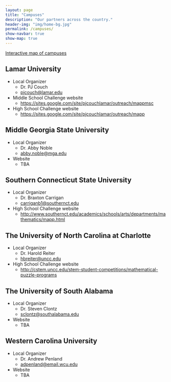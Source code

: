 ```yaml
---
layout: page
title: "Campuses"
description: "Our partners across the country."
header-img: "img/home-bg.jpg"
permalink: /campuses/
show-navbar: true
show-map: true
---
```


<p class="text-center">
  <a href="#locations-map">Interactive map of campuses</a>
</p>

## Lamar University

- Local Organizer
    - Dr. PJ Couch
    - <pjcouch@lamar.edu>
- Middle School Challenge website
    - <https://sites.google.com/site/pjcouchlamar/outreach/mappmsc>
- High School Challenge website       
    - <https://sites.google.com/site/pjcouchlamar/outreach/mapp>

## Middle Georgia State University

- Local Organizer
    - Dr. Abby Noble
    - <abby.noble@mga.edu>
- Website
    - TBA

## Southern Connecticut State University

- Local Organizer
    - Dr. Braxton Carrigan
    - <carriganb1@southernct.edu>
- High School Challenge website
    - <http://www.southernct.edu/academics/schools/arts/departments/mathematics/mapp.html>

## The University of North Carolina at Charlotte

- Local Organizer
    - Dr. Harold Reiter
    - <hbreiter@uncc.edu>
- High School Challenge website
    - <http://cstem.uncc.edu/stem-student-competitions/mathematical-puzzle-programs>

## The University of South Alabama

- Local Organizer
    - Dr. Steven Clontz
    - <sclontz@southalabama.edu>
- Website
    - TBA

## Western Carolina University

- Local Organizer
    - Dr. Andrew Penland
    - <adpenland@email.wcu.edu>
- Website
    - TBA
